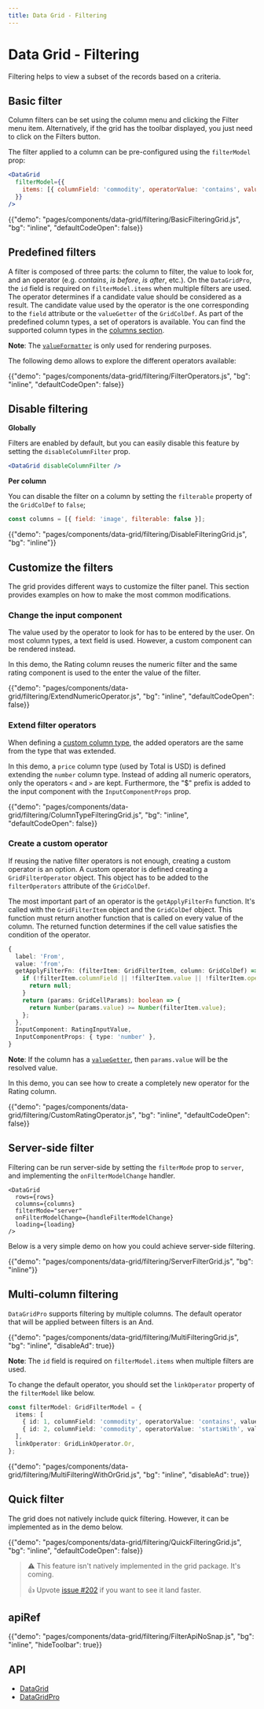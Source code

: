```yaml
---
title: Data Grid - Filtering
---
```


# Data Grid - Filtering

<p class="description">Filtering helps to view a subset of the records based on a criteria.</p>

## Basic filter

Column filters can be set using the column menu and clicking the Filter menu item.
Alternatively, if the grid has the toolbar displayed, you just need to click on the Filters button.

The filter applied to a column can be pre-configured using the `filterModel` prop:

```jsx
<DataGrid
  filterModel={{
    items: [{ columnField: 'commodity', operatorValue: 'contains', value: 'rice' }],
  }}
/>
```

{{"demo": "pages/components/data-grid/filtering/BasicFilteringGrid.js", "bg": "inline", "defaultCodeOpen": false}}

## Predefined filters

A filter is composed of three parts: the column to filter, the value to look for, and an operator (e.g. _contains_, _is before_, _is after_, etc.).
On the `DataGridPro`, the `id` field is required on `filterModel.items` when multiple filters are used.
The operator determines if a candidate value should be considered as a result.
The candidate value used by the operator is the one corresponding to the `field` attribute or the `valueGetter` of the `GridColDef`.
As part of the predefined column types, a set of operators is available.
You can find the supported column types in the [columns section](/components/data-grid/columns/#column-types).

**Note**: The [`valueFormatter`](/components/data-grid/columns/#value-formatter) is only used for rendering purposes.

The following demo allows to explore the different operators available:

{{"demo": "pages/components/data-grid/filtering/FilterOperators.js", "bg": "inline", "defaultCodeOpen": false}}

## Disable filtering

**Globally**

Filters are enabled by default, but you can easily disable this feature by setting the `disableColumnFilter` prop.

```jsx
<DataGrid disableColumnFilter />
```

**Per column**

You can disable the filter on a column by setting the `filterable` property of the `GridColDef` to `false`;

```js
const columns = [{ field: 'image', filterable: false }];
```

{{"demo": "pages/components/data-grid/filtering/DisableFilteringGrid.js", "bg": "inline"}}

## Customize the filters

The grid provides different ways to customize the filter panel.
This section provides examples on how to make the most common modifications.

### Change the input component

The value used by the operator to look for has to be entered by the user.
On most column types, a text field is used. However, a custom component can be rendered instead.

In this demo, the Rating column reuses the numeric filter and the same rating component is used to the enter the value of the filter.

{{"demo": "pages/components/data-grid/filtering/ExtendNumericOperator.js", "bg": "inline", "defaultCodeOpen": false}}

### Extend filter operators

When defining a [custom column type](/components/data-grid/columns/#custom-column-types), the added operators are the same from the type that was extended.

In this demo, a `price` column type (used by Total is USD) is defined extending the `number` column type.
Instead of adding all numeric operators, only the operators `<` and `>` are kept.
Furthermore, the "$" prefix is added to the input component with the `InputComponentProps` prop.

{{"demo": "pages/components/data-grid/filtering/ColumnTypeFilteringGrid.js", "bg": "inline", "defaultCodeOpen": false}}

### Create a custom operator

If reusing the native filter operators is not enough, creating a custom operator is an option.
A custom operator is defined creating a `GridFilterOperator` object.
This object has to be added to the `filterOperators` attribute of the `GridColDef`.

The most important part of an operator is the `getApplyFilterFn` function.
It's called with the `GridFilterItem` object and the `GridColDef` object.
This function must return another function that is called on every value of the column.
The returned function determines if the cell value satisfies the condition of the operator.

```ts
{
  label: 'From',
  value: 'from',
  getApplyFilterFn: (filterItem: GridFilterItem, column: GridColDef) => {
    if (!filterItem.columnField || !filterItem.value || !filterItem.operatorValue) {
      return null;
    }
    return (params: GridCellParams): boolean => {
      return Number(params.value) >= Number(filterItem.value);
    };
  },
  InputComponent: RatingInputValue,
  InputComponentProps: { type: 'number' },
}
```

**Note**: If the column has a [`valueGetter`](/components/data-grid/columns/#value-getter), then `params.value` will be the resolved value.

In this demo, you can see how to create a completely new operator for the Rating column.

{{"demo": "pages/components/data-grid/filtering/CustomRatingOperator.js", "bg": "inline", "defaultCodeOpen": false}}

## Server-side filter

Filtering can be run server-side by setting the `filterMode` prop to `server`, and implementing the `onFilterModelChange` handler.

```tsx
<DataGrid
  rows={rows}
  columns={columns}
  filterMode="server"
  onFilterModelChange={handleFilterModelChange}
  loading={loading}
/>
```

Below is a very simple demo on how you could achieve server-side filtering.

{{"demo": "pages/components/data-grid/filtering/ServerFilterGrid.js", "bg": "inline"}}

<!-- ## Controlled filtering -->

<!-- WIP -->

## Multi-column filtering [<span class="pro"></span>](https://mui.com/store/items/material-ui-pro/)

`DataGridPro` supports filtering by multiple columns.
The default operator that will be applied between filters is an And.

{{"demo": "pages/components/data-grid/filtering/MultiFilteringGrid.js", "bg": "inline", "disableAd": true}}

**Note**: The `id` field is required on `filterModel.items` when multiple filters are used.

To change the default operator, you should set the `linkOperator` property of the `filterModel` like below.

```ts
const filterModel: GridFilterModel = {
  items: [
    { id: 1, columnField: 'commodity', operatorValue: 'contains', value: 'rice' },
    { id: 2, columnField: 'commodity', operatorValue: 'startsWith', value: 'Soy' },
  ],
  linkOperator: GridLinkOperator.Or,
};
```

{{"demo": "pages/components/data-grid/filtering/MultiFilteringWithOrGrid.js", "bg": "inline", "disableAd": true}}

## Quick filter

The grid does not natively include quick filtering.
However, it can be implemented as in the demo below.

{{"demo": "pages/components/data-grid/filtering/QuickFilteringGrid.js", "bg": "inline", "defaultCodeOpen": false}}

> ⚠️ This feature isn't natively implemented in the grid package. It's coming.
>
> 👍 Upvote [issue #202](https://github.com/mui-org/material-ui-x/issues/202) if you want to see it land faster.

## apiRef [<span class="pro"></span>](https://mui.com/store/items/material-ui-pro/)

{{"demo": "pages/components/data-grid/filtering/FilterApiNoSnap.js", "bg": "inline", "hideToolbar": true}}

## API

- [DataGrid](/api/data-grid/data-grid/)
- [DataGridPro](/api/data-grid/data-grid-pro/)
